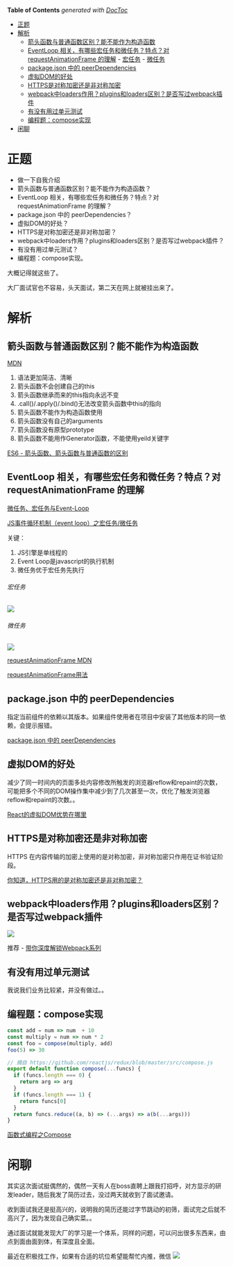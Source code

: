 <!-- START doctoc generated TOC please keep comment here to allow auto update -->
<!-- DON'T EDIT THIS SECTION, INSTEAD RE-RUN doctoc TO UPDATE -->
**Table of Contents**  *generated with [DocToc](https://github.com/thlorenz/doctoc)*

- [正题](#%E6%AD%A3%E9%A2%98)
- [解析](#%E8%A7%A3%E6%9E%90)
  - [箭头函数与普通函数区别？能不能作为构造函数](#%E7%AE%AD%E5%A4%B4%E5%87%BD%E6%95%B0%E4%B8%8E%E6%99%AE%E9%80%9A%E5%87%BD%E6%95%B0%E5%8C%BA%E5%88%AB%E8%83%BD%E4%B8%8D%E8%83%BD%E4%BD%9C%E4%B8%BA%E6%9E%84%E9%80%A0%E5%87%BD%E6%95%B0)
  - [EventLoop 相关，有哪些宏任务和微任务？特点？对 requestAnimationFrame 的理解](#eventloop-%E7%9B%B8%E5%85%B3%E6%9C%89%E5%93%AA%E4%BA%9B%E5%AE%8F%E4%BB%BB%E5%8A%A1%E5%92%8C%E5%BE%AE%E4%BB%BB%E5%8A%A1%E7%89%B9%E7%82%B9%E5%AF%B9-requestanimationframe-%E7%9A%84%E7%90%86%E8%A7%A3)
          - [宏任务](#%E5%AE%8F%E4%BB%BB%E5%8A%A1)
          - [微任务](#%E5%BE%AE%E4%BB%BB%E5%8A%A1)
  - [package.json 中的 peerDependencies](#packagejson-%E4%B8%AD%E7%9A%84-peerdependencies)
  - [虚拟DOM的好处](#%E8%99%9A%E6%8B%9Fdom%E7%9A%84%E5%A5%BD%E5%A4%84)
  - [HTTPS是对称加密还是非对称加密](#https%E6%98%AF%E5%AF%B9%E7%A7%B0%E5%8A%A0%E5%AF%86%E8%BF%98%E6%98%AF%E9%9D%9E%E5%AF%B9%E7%A7%B0%E5%8A%A0%E5%AF%86)
  - [webpack中loaders作用？plugins和loaders区别？是否写过webpack插件](#webpack%E4%B8%ADloaders%E4%BD%9C%E7%94%A8plugins%E5%92%8Cloaders%E5%8C%BA%E5%88%AB%E6%98%AF%E5%90%A6%E5%86%99%E8%BF%87webpack%E6%8F%92%E4%BB%B6)
  - [有没有用过单元测试](#%E6%9C%89%E6%B2%A1%E6%9C%89%E7%94%A8%E8%BF%87%E5%8D%95%E5%85%83%E6%B5%8B%E8%AF%95)
  - [编程题：compose实现](#%E7%BC%96%E7%A8%8B%E9%A2%98compose%E5%AE%9E%E7%8E%B0)
- [闲聊](#%E9%97%B2%E8%81%8A)

<!-- END doctoc generated TOC please keep comment here to allow auto update -->

# 正题

- 做一下自我介绍
- 箭头函数与普通函数区别？能不能作为构造函数？
- EventLoop 相关，有哪些宏任务和微任务？特点？对 requestAnimationFrame 的理解？
- package.json 中的 peerDependencies？
- 虚拟DOM的好处？
- HTTPS是对称加密还是非对称加密？
- webpack中loaders作用？plugins和loaders区别？是否写过webpack插件？
- 有没有用过单元测试？
- 编程题：compose实现。

大概记得就这些了。

大厂面试官也不容易，头天面试，第二天在网上就被挂出来了。

# 解析

## 箭头函数与普通函数区别？能不能作为构造函数

[MDN](https://developer.mozilla.org/zh-CN/docs/Web/JavaScript/Reference/Functions/Arrow_functions)

1. 语法更加简洁、清晰
2. 箭头函数不会创建自己的this
3. 箭头函数继承而来的this指向永远不变
4. .call()/.apply()/.bind()无法改变箭头函数中this的指向
5. 箭头函数不能作为构造函数使用
6. 箭头函数没有自己的arguments
7. 箭头函数没有原型prototype
8. 箭头函数不能用作Generator函数，不能使用yeild关键字

[ES6 - 箭头函数、箭头函数与普通函数的区别](https://juejin.im/post/5c979300e51d456f49110bf0#heading-2)

## EventLoop 相关，有哪些宏任务和微任务？特点？对 requestAnimationFrame 的理解

[微任务、宏任务与Event-Loop](https://juejin.im/post/5b73d7a6518825610072b42b#heading-9)

[JS事件循环机制（event loop）之宏任务/微任务](https://juejin.im/post/5b498d245188251b193d4059)

关键：

1. JS引擎是单线程的
2. Event Loop是javascript的执行机制
3. 微任务优于宏任务先执行

###### 宏任务

![](https://imgkr.cn-bj.ufileos.com/af613cfb-da15-4f9a-bb8a-323a4c5ce0ec.png)

###### 微任务

![](https://imgkr.cn-bj.ufileos.com/b4d832fd-6925-4b8c-b15b-f26ca13d6204.png)

[requestAnimationFrame MDN](https://developer.mozilla.org/zh-CN/docs/Web/API/Window/requestAnimationFrame)

[requestAnimationFrame用法](https://juejin.im/post/5b6020b8e51d4535253b30d1)

## package.json 中的 peerDependencies

指定当前组件的依赖以其版本。如果组件使用者在项目中安装了其他版本的同一依赖，会提示报错。

[package.json 中的 peerDependencies](https://javascript.ruanyifeng.com/nodejs/packagejson.html#toc3)

## 虚拟DOM的好处

减少了同一时间内的页面多处内容修改所触发的浏览器reflow和repaint的次数，可能把多个不同的DOM操作集中减少到了几次甚至一次，优化了触发浏览器reflow和repaint的次数。。

[React的虚拟DOM优势在哪里](http://litianyi.cc/technology/2017/08/04/FE-React-Virtual-DOM/)

## HTTPS是对称加密还是非对称加密

HTTPS 在内容传输的加密上使用的是对称加密，非对称加密只作用在证书验证阶段。

[你知道，HTTPS用的是对称加密还是非对称加密？](https://zhuanlan.zhihu.com/p/96494976)

## webpack中loaders作用？plugins和loaders区别？是否写过webpack插件

![](https://user-gold-cdn.xitu.io/2020/4/18/1718c523bed13737?w=2090&h=1432&f=png&s=2265894)

推荐 - [带你深度解锁Webpack系列](https://juejin.im/post/5e5c65fc6fb9a07cd00d8838)

## 有没有用过单元测试

我说我们业务比较紧，并没有做过。。

## 编程题：compose实现

```js
const add = num => num  + 10
const multiply = num => num * 2
const foo = compose(multiply, add)
foo(5) => 30
```

```js
// 摘自 https://github.com/reactjs/redux/blob/master/src/compose.js
export default function compose(...funcs) {
  if (funcs.length === 0) {
    return arg => arg
  }
  if (funcs.length === 1) {
    return funcs[0]
  }
  return funcs.reduce((a, b) => (...args) => a(b(...args)))
}
```

[函数式编程之Compose](https://juejin.im/post/59bb6faf6fb9a00a59594395)

# 闲聊

其实这次面试挺偶然的，偶然一天有人在boss直聘上跟我打招呼，对方显示的研发leader，随后我发了简历过去，没过两天就收到了面试邀请。

收到面试我还是挺高兴的，说明我的简历还能过字节跳动的初筛，面试完之后就不高兴了，因为发现自己确实菜。。

通过面试就能发现大厂的学习是一个体系，同样的问题，可以问出很多东西来，由点到面由面到体，有深度且全面。

最近在积极找工作，如果有合适的坑位希望能帮忙内推，微信
![](https://imgkr.cn-bj.ufileos.com/96580b44-535b-4d0c-867e-d8bdc7ba7ccc.png)
